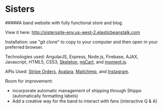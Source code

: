 # Sisters
#####A band website with fully functional store and blog.

View it here: http://sisterssite-env.us-west-2.elasticbeanstalk.com 

Installation: use "git clone" to copy to your computer and then open in your preferred browser.

Technologies used: AngularJS, Express, Node.js, Firebase, AJAX, Javascript, HTML5, CSS3, [Skeleton](http://getskeleton.com/), [ngCart](https://github.com/snapjay/ngCart), and [moment.js](http://momentjs.com/).

APIs Used: [Stripe Orders](https://stripe.com/docs/orders), [Avalara](http://taxratesapi.avalara.com/), [Mailchimp](https://apidocs.mailchimp.com/), and [Instagram](https://www.instagram.com/developer/).


Room for improvement: 
* incorporate automatic management of shipping through Shippo (automatically formatting labels)
* Add a creative way for the band to interact with fans (interactive Q & A)
